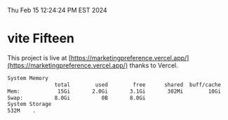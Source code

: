 Thu Feb 15 12:24:24 PM EST 2024

# vite Fifteen


This project is live at [https://marketingpreference.vercel.app/](https://marketingpreference.vercel.app/) thanks to Vercel.

```bash
System Memory
               total        used        free      shared  buff/cache   available
Mem:            15Gi       2.0Gi       3.1Gi       302Mi        10Gi        13Gi
Swap:          8.0Gi          0B       8.0Gi
System Storage
532M	.
```
```bash
